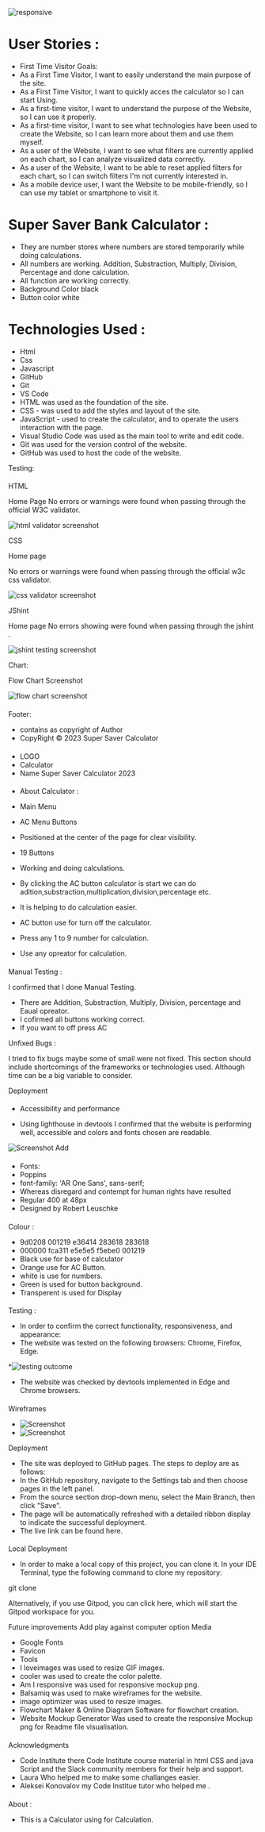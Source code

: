 ![responsive](assets/images/responsive.png)

# User Stories :

* First Time Visitor Goals:
* As a First Time Visitor, I want to easily understand the main purpose of the site.
* As a First Time Visitor, I want to quickly acces the calculator so I can start Using.
* As a first-time visitor, I want to understand the purpose of the Website, so I can use it properly.
* As a first-time visitor, I want to see what technologies have been used to create the Website, so I can learn more about them and use them    myself.
* As a user of the Website, I want to see what filters are currently applied on each chart, so I can analyze visualized data correctly.
* As a user of the Website, I want to be able to reset applied filters for each chart, so I can switch filters I'm not currently interested in.
* As a mobile device user, I want the Website to be mobile-friendly, so I can use my tablet or smartphone to visit it.

# Super Saver Bank Calculator :

 * They are number stores where numbers are stored temporarily while doing calculations.
 * All numbers are working. Addition, Substraction, Multiply, Division, Percentage and done calculation.
 * All function are working correctly.
 * Background Color black
 * Button color white

# Technologies Used :

*  Html
* Css
* Javascript
* GitHub
* Git
* VS Code
* HTML was used as the foundation of the site.
* CSS - was used to add the styles and layout of the site.
* JavaScript - used to create the calculator, and to operate the users interaction with the page.
* Visual Studio Code was used as the main tool to write and edit code.
* Git was used for the version control of the website.
* GitHub was used to host the code of the website.

Testing:

####
HTML

Home Page
No errors or warnings were found when passing through the official W3C validator.

![html validator screenshot](assets/images/htmlvalidator.png)

CSS

Home page

No errors or warnings were found when passing through the official w3c css validator.

![css validator screenshot](assets/images/cssvalidator.png)

JShint

Home page
No errors showing were found when passing through the jshint .

![jshint testing screenshot](assets/images/jshint.png)

Chart:

Flow Chart Screenshot

![flow chart screenshot](assets/images/flowchart.png)

####

Footer:
* contains as copyright of Author
* CopyRight © 2023 Super Saver Calculator

####
* LOGO
* Calculator
* Name Super Saver Calculator 2023


####
* About Calculator :

* Main Menu
* AC Menu Buttons
* Positioned at the center of the page for clear visibility.
* 19 Buttons
* Working and doing calculations.
* By clicking the AC button calculator is start we can do adition,substraction,multiplication,division,percentage etc.
* It is helping to do  calculation easier.
* AC button use for  turn off the calculator.
* Press any  1 to 9 number for calculation.
* Use any opreator for calculation.

####

Manual Testing :

I confirmed that I done Manual Testing.
* There are Addition, Substraction, Multiply, Division, percentage and Eaual opreator.
* I cofirmed all buttons working correct.
* If you want to off press AC

Unfixed Bugs :

I tried to fix bugs maybe some of small were not fixed. This section should include shortcomings of the frameworks or technologies used. Although time can be a big variable to consider.

Deployment

####
* Accessibility and performance

* Using lighthouse in devtools I confirmed that the website is performing well, accessible and colors and fonts chosen are readable.

![Screenshot Add](assets/images/performancetesting.png)

####

* Fonts:
* Poppins
* font-family: 'AR One Sans', sans-serif;
* Whereas disregard and contempt for human rights have resulted
* Regular 400 at 48px
* Designed by Robert Leuschke

####

Colour :
* 9d0208 001219 e36414 283618 283618
* 000000 fca311 e5e5e5 f5ebe0 001219
* Black use for base of calculator
* Orange use for AC Button.
* white is use for numbers.
* Green is used for button background.
* Transperent is used for Display

####

Testing :
* In order to confirm the correct functionality, responsiveness, and appearance:
* The website was tested on the following browsers: Chrome, Firefox, Edge.



*![testing outcome](assets/images/testingoutcome.png)

* The website was checked by devtools implemented in Edge and Chrome browsers.

####
Wireframes
* ![Screenshot](assets/images/wireframeimage1.png)
* ![Screenshot](assets/images/wireframeimage2.png)

Deployment

* The site was deployed to GitHub pages. The steps to deploy are as follows:
* In the GitHub repository, navigate to the Settings tab and then choose pages in the left panel.
* From the source section drop-down menu, select the Main Branch, then click "Save".
* The page will be automatically refreshed with a detailed ribbon display to indicate the successful deployment.
* The live link can be found here.

####
Local Deployment
* In order to make a local copy of this project, you can clone it. In your IDE Terminal, type the following command to clone my repository:

git clone 

Alternatively, if you use Gitpod, you can click here, which will start the Gitpod workspace for you.

Future improvements
Add play against computer option
Media
*  Google Fonts
*  Favicon
*  Tools
*  I loveimages was used to resize GIF images.
*  cooler was used to create the color palette.
*  Am I responsive was used for responsive mockup png.
*  Balsamiq was used to make wireframes for the website.
*  image optimizer was used to resize images.
*  Flowchart Maker & Online Diagram Software for flowchart creation.
*  Website Mockup Generator Was used to create the responsive Mockup png for Readme file visualisation.
####
Acknowledgments
* Code Institute there Code Institute course material in html CSS and java Script and the Slack community members for their  help and support.
* Laura Who helped me  to make some challanges easier.
* Aleksei Konovalov my Code Institue tutor who helped me .

####
About :
* This is a Calculator using for Calculation.